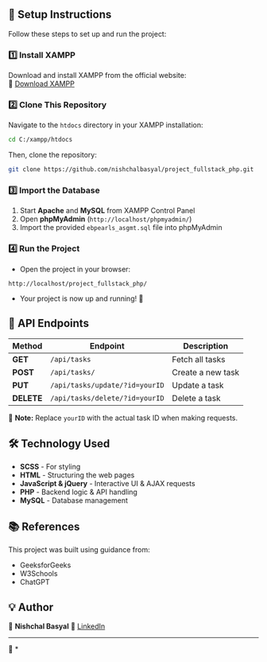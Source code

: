 
## 🚀 Setup Instructions  

Follow these steps to set up and run the project:  

### 1️⃣ Install XAMPP  
Download and install XAMPP from the official website:  
🔗 [Download XAMPP](https://www.apachefriends.org/)  

### 2️⃣ Clone This Repository  
Navigate to the `htdocs` directory in your XAMPP installation:
```sh
cd C:/xampp/htdocs
```

Then, clone the repository:
```sh
git clone https://github.com/nishchalbasyal/project_fullstack_php.git
```

### 3️⃣ Import the Database
1. Start **Apache** and **MySQL** from XAMPP Control Panel
2. Open **phpMyAdmin** (`http://localhost/phpmyadmin/`)
 4. Import the provided `ebpearls_asgmt.sql` file into phpMyAdmin

### 4️⃣ Run the Project
* Open the project in your browser:
```
http://localhost/project_fullstack_php/
```
* Your project is now up and running! 🎉

## 📡 API Endpoints

| Method | Endpoint | Description |
|--------|----------|-------------|
| **GET** | `/api/tasks` | Fetch all tasks |
| **POST** | `/api/tasks/` | Create a new task |
| **PUT** | `/api/tasks/update/?id=yourID` | Update a task |
| **DELETE** | `/api/tasks/delete/?id=yourID` | Delete a task |

📌 **Note:** Replace `yourID` with the actual task ID when making requests.

## 🛠️ Technology Used
* **SCSS** - For styling
* **HTML** - Structuring the web pages
* **JavaScript & jQuery** - Interactive UI & AJAX requests
* **PHP** - Backend logic & API handling
* **MySQL** - Database management

## 📚 References
This project was built using guidance from:
* GeeksforGeeks
* W3Schools
* ChatGPT

## 💡 Author
👤 **Nishchal Basyal**
🔗 [LinkedIn](https://www.linkedin.com/in/nishchalbasyal/)

---

🔹 *
